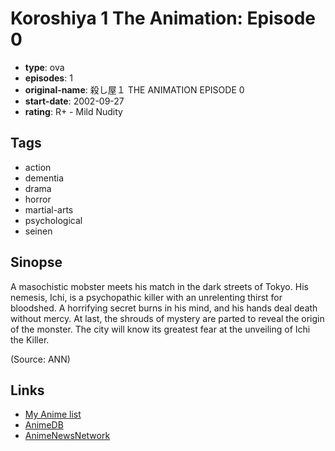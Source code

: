 # Koroshiya 1 The Animation: Episode 0

-   **type**: ova
-   **episodes**: 1
-   **original-name**: 殺し屋１ THE ANIMATION EPISODE 0
-   **start-date**: 2002-09-27
-   **rating**: R+ - Mild Nudity

## Tags

-   action
-   dementia
-   drama
-   horror
-   martial-arts
-   psychological
-   seinen

## Sinopse

A masochistic mobster meets his match in the dark streets of Tokyo. His nemesis, Ichi, is a psychopathic killer with an unrelenting thirst for bloodshed. A horrifying secret burns in his mind, and his hands deal death without mercy. At last, the shrouds of mystery are parted to reveal the origin of the monster. The city will know its greatest fear at the unveiling of Ichi the Killer.

(Source: ANN)

## Links

-   [My Anime list](https://myanimelist.net/anime/2346/Koroshiya_1_The_Animation__Episode_0)
-   [AnimeDB](http://anidb.info/perl-bin/animedb.pl?show=anime&aid=431)
-   [AnimeNewsNetwork](http://www.animenewsnetwork.com/encyclopedia/anime.php?id=4198)
